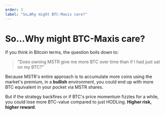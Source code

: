 ```yaml
---
order: 3
label: "So…Why might BTC-Maxis care?"
---
```


# So…Why might BTC-Maxis care?

If you think in Bitcoin terms, the question boils down to:

> "Does owning MSTR give me more BTC over time than if I had just sat on my BTC?"

Because MSTR's entire approach is to accumulate more coins using the market's premium, in a **bullish** environment, you could end up with more BTC equivalent in your pocket via MSTR shares.

But if the strategy backfires or if BTC's price momentum fizzles for a while, you could lose more BTC-value compared to just HODLing. **Higher risk, higher reward**.

